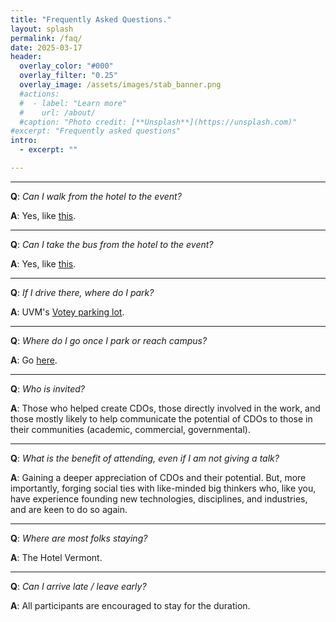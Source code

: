 ```yaml
---
title: "Frequently Asked Questions."
layout: splash
permalink: /faq/
date: 2025-03-17
header:
  overlay_color: "#000"
  overlay_filter: "0.25"
  overlay_image: /assets/images/stab_banner.png
  #actions:
  #  - label: "Learn more"
  #    url: /about/
  #caption: "Photo credit: [**Unsplash**](https://unsplash.com)"
#excerpt: "Frequently asked questions"
intro:
  - excerpt: ""

---
```

---

**Q**: *Can I walk from the hotel to the event?*

**A**: Yes, like [this](https://www.google.com/maps/dir/Hotel+Champlain+Burlington,+Curio+Collection+by+Hilton,+60+Battery+St,+Burlington,+VT+05401,+United+States/Votey+Hall,+Parking+lot,+Colchester+Avenue,+Burlington,+VT,+USA/@44.4788098,-73.2188019,15z/data=!3m1!4b1!4m18!4m17!1m5!1m1!1s0x4cca7af0f4a901e7:0x9387c428f4901901!2m2!1d-73.2181504!2d44.4780745!1m5!1m1!1s0x4cca7a5c88bf48d7:0x38cb5beebf212c85!2m2!1d-73.1981641!2d44.4795636!2m3!6e0!7e2!8j1752056902!3e2?authuser=0&entry=ttu&g_ep=EgoyMDI1MDYzMC4wIKXMDSoASAFQAw%3D%3D).

---

**Q**: *Can I take the bus from the hotel to the event?*

**A**: Yes, like [this](https://www.google.com/maps/dir/Hotel+Champlain+Burlington,+Curio+Collection+by+Hilton,+60+Battery+St,+Burlington,+VT+05401,+United+States/Votey+Hall,+Parking+lot,+Colchester+Avenue,+Burlington,+VT,+USA/@44.4787283,-73.2185548,15z/data=!4m15!4m14!1m5!1m1!1s0x4cca7af0f4a901e7:0x9387c428f4901901!2m2!1d-73.2181504!2d44.4780745!1m5!1m1!1s0x4cca7a5c88bf48d7:0x38cb5beebf212c85!2m2!1d-73.1981641!2d44.4795636!3e3!5i4?authuser=0&entry=ttu&g_ep=EgoyMDI1MDYzMC4wIKXMDSoASAFQAw%3D%3D).

---

**Q**: *If I drive there, where do I park?*

**A**: UVM's [Votey parking lot](https://www.google.com/maps/place/Parking+lot,+Burlington,+VT+05405,+USA/@44.4800349,-73.1982213,18z/data=!3m1!4b1!4m6!3m5!1s0x4cca7a5c5e88ee33:0x9f6232d31494638f!8m2!3d44.4800999!4d-73.1982795!16s%2Fg%2F11c1f_8bd1?authuser=0&entry=ttu&g_ep=EgoyMDI1MDYzMC4wIKXMDSoASAFQAw%3D%3D).

---

**Q**: *Where do I go once I park or reach campus?*

**A**: Go [here](https://drive.google.com/file/d/17hk3gz0XMFbxzu5tiixK_oYyt2wWId4x/view?usp=sharing).

---

**Q**: *Who is invited?*

**A**: Those who helped create CDOs, those directly involved in the work, and those mostly likely to help communicate the potential of CDOs to those in their communities (academic, commercial, governmental).

---

**Q**: *What is the benefit of attending, even if I am not giving a talk?*

**A**: Gaining a deeper appreciation of CDOs and their potential. But, more importantly, forging social ties with like-minded big thinkers who, like you, have experience founding new technologies, disciplines, and industries, and are keen to do so again.

---

**Q**: *Where are most folks staying?*

**A**: The Hotel Vermont.

---

**Q**: *Can I arrive late / leave early?*

**A**: All participants are encouraged to stay for the duration.
